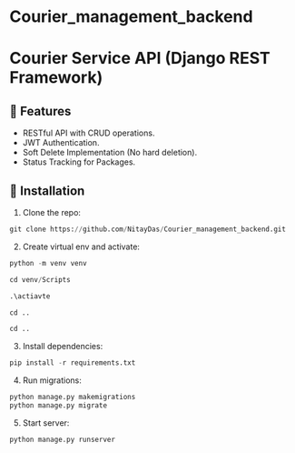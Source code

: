 # Courier_management_backend

# Courier Service API (Django REST Framework)

## 🚀 Features
- RESTful API with CRUD operations.
- JWT Authentication.
- Soft Delete Implementation (No hard deletion).
- Status Tracking for Packages.

## 🔧 Installation
1. Clone the repo:
```python
git clone https://github.com/NitayDas/Courier_management_backend.git
```

2. Create virtual env and activate:

```python
python -m venv venv
```
```python
cd venv/Scripts
```
```python
.\actiavte
```
```python
cd ..
```
```python
cd ..
```


3. Install dependencies:
   
```python
pip install -r requirements.txt
```


4. Run migrations:
   
```python
python manage.py makemigrations
python manage.py migrate
```


5. Start server:
   
```python
python manage.py runserver
```

